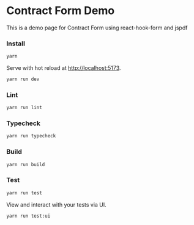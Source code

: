 # Contract Form Demo

This is a demo page for Contract Form using react-hook-form and jspdf

### Install

```bash
yarn
```

Serve with hot reload at <http://localhost:5173>.

```bash
yarn run dev
```

### Lint

```bash
yarn run lint
```

### Typecheck

```bash
yarn run typecheck
```

### Build

```bash
yarn run build
```

### Test

```bash
yarn run test
```

View and interact with your tests via UI.

```bash
yarn run test:ui
```
